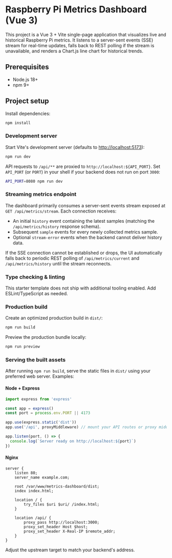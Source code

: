 # Raspberry Pi Metrics Dashboard (Vue 3)

This project is a Vue 3 + Vite single-page application that visualizes live and historical Raspberry Pi metrics. It listens to a server-sent events (SSE) stream for real-time updates, falls back to REST polling if the stream is unavailable, and renders a Chart.js line chart for historical trends.

## Prerequisites

- Node.js 18+
- npm 9+

## Project setup

Install dependencies:

```bash
npm install
```

### Development server

Start Vite's development server (defaults to [http://localhost:5173](http://localhost:5173)):

```bash
npm run dev
```

API requests to `/api/**` are proxied to `http://localhost:${API_PORT}`. Set `API_PORT` (or `PORT`) in your shell if your backend does not run on port `3000`:

```bash
API_PORT=8080 npm run dev
```

### Streaming metrics endpoint

The dashboard primarily consumes a server-sent events stream exposed at `GET /api/metrics/stream`. Each connection receives:

- An initial `history` event containing the latest samples (matching the `/api/metrics/history` response schema).
- Subsequent `sample` events for every newly collected metrics sample.
- Optional `stream-error` events when the backend cannot deliver history data.

If the SSE connection cannot be established or drops, the UI automatically falls back to periodic REST polling of `/api/metrics/current` and `/api/metrics/history` until the stream reconnects.

### Type checking & linting

This starter template does not ship with additional tooling enabled. Add ESLint/TypeScript as needed.

### Production build

Create an optimized production build in `dist/`:

```bash
npm run build
```

Preview the production bundle locally:

```bash
npm run preview
```

### Serving the built assets

After running `npm run build`, serve the static files in `dist/` using your preferred web server. Examples:

#### Node + Express

```js
import express from 'express'

const app = express()
const port = process.env.PORT || 4173

app.use(express.static('dist'))
app.use('/api', proxyMiddleware) // mount your API routes or proxy middleware

app.listen(port, () => {
  console.log(`Server ready on http://localhost:${port}`)
})
```

#### Nginx

```nginx
server {
    listen 80;
    server_name example.com;

    root /var/www/metrics-dashboard/dist;
    index index.html;

    location / {
        try_files $uri $uri/ /index.html;
    }

    location /api/ {
        proxy_pass http://localhost:3000;
        proxy_set_header Host $host;
        proxy_set_header X-Real-IP $remote_addr;
    }
}
```

Adjust the upstream target to match your backend's address.
